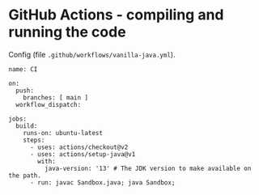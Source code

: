 # GitHub Actions - compiling and running the code

Config (file `.github/workflows/vanilla-java.yml`).

```
name: CI

on:
  push:
    branches: [ main ]
  workflow_dispatch:

jobs:
  build:
    runs-on: ubuntu-latest
    steps:
      - uses: actions/checkout@v2
      - uses: actions/setup-java@v1
        with:
          java-version: '13' # The JDK version to make available on the path.
      - run: javac Sandbox.java; java Sandbox;
```
